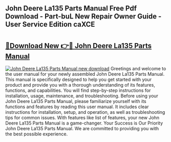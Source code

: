 ## John Deere La135 Parts Manual Free Pdf Download - Part-buL New Repair Owner Guide - User Service Edition caXCE

# <h2><a href="http://bc87704.oget.top/?id=John+Deere+La135+Parts+Manual">🔗Download New 👉🔴 John Deere La135 Parts Manual</a></h2>

[![John Deere La135 Parts Manual new download](https://i.imgur.com/5g1atiW.png)](http://bc87704.oget.top/?id=John+Deere+La135+Parts+Manual)
Greetings and welcome to the user manual for your newly assembled John Deere La135 Parts Manual. This manual is specifically designed to help you get started with your product and provide you with a thorough understanding of its features, functions, and capabilities. You will find step-by-step instructions for installation, usage, maintenance, and troubleshooting. Before using your John Deere La135 Parts Manual, please familiarize yourself with its functions and features by reading this user manual. It includes clear instructions for installation, setup, and operation, as well as troubleshooting tips for common issues. With features like list of features, your new John Deere La135 Parts Manual is a game-changer. Your Success is Our Priority John Deere La135 Parts Manual. We are committed to providing you with the best possible experience.

